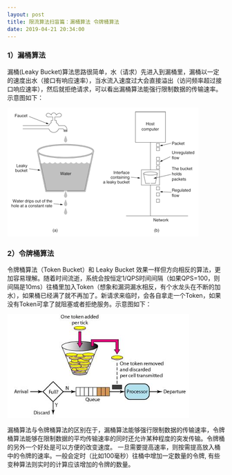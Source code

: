 ```yaml
---
layout: post
title: 限流算法扫盲篇：漏桶算法 令牌桶算法
date: 2019-04-21 20:34:00
---
```

### 1）漏桶算法

漏桶(Leaky Bucket)算法思路很简单，水（请求）先进入到漏桶里，漏桶以一定的速度出水（接口有响应速率），当水流入速度过大会直接溢出（访问频率超过接口响应速率），然后就拒绝请求，可以看出漏桶算法能强行限制数据的传输速率。示意图如下：

![](./20190421限流算法扫盲篇漏桶算法令牌桶算法/1136672-20190421202927762-1718486905.png)


### 2）令牌桶算法

令牌桶算法（Token Bucket）和 Leaky Bucket 效果一样但方向相反的算法，更加容易理解。随着时间流逝，系统会按恒定1/QPS时间间隔（如果QPS=100，则间隔是10ms）往桶里加入Token（想象和漏洞漏水相反，有个水龙头在不断的加水），如果桶已经满了就不再加了。新请求来临时，会各自拿走一个Token，如果没有Token可拿了就阻塞或者拒绝服务。示意图如下：

![](./20190421限流算法扫盲篇漏桶算法令牌桶算法/1136672-20190421202936084-459487536.jpg)


漏桶算法与令牌桶算法的区别在于，漏桶算法能够强行限制数据的传输速率，令牌桶算法能够在限制数据的平均传输速率的同时还允许某种程度的突发传输。令牌桶的另外一个好处是可以方便的改变速度。 一旦需要提高速率，则按需提高放入桶中的令牌的速率。一般会定时（比如100毫秒）往桶中增加一定数量的令牌, 有些变种算法则实时的计算应该增加的令牌的数量。
